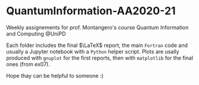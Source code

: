 # QuantumInformation-AA2020-21
Weekly assignements for prof. Montangero's course Quantum Information and Computing @UniPD

Each folder includes the final $\LaTeX$ report, the main `Fortran` code and usually a Jupyter notebook with a `Python` helper script.
Plots are usally produced with `gnuplot` for the first reports, then with `matplotlib` for the final ones (from ex07).

Hope thay can be helpful to someone :)
